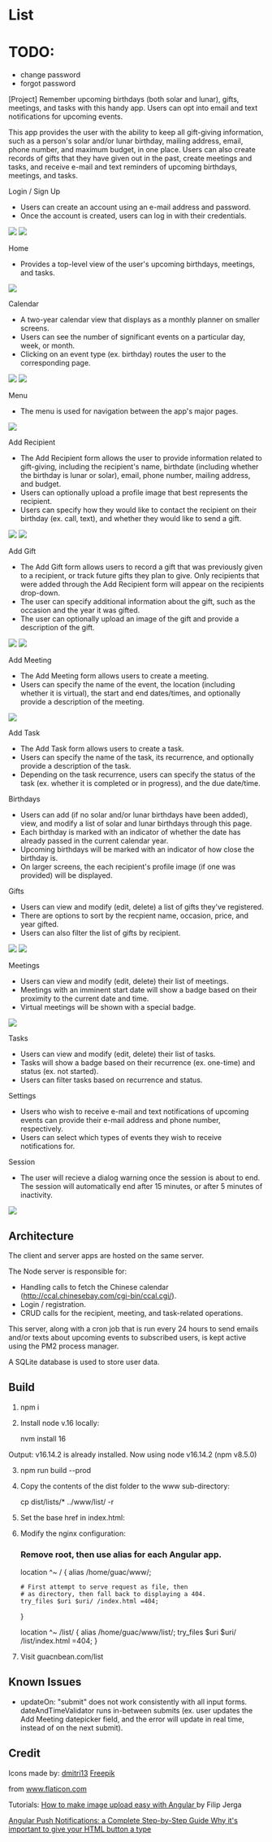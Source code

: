 # List

# TODO:

- change password
- forgot password

[Project] Remember upcoming birthdays (both solar and lunar), gifts, meetings, and tasks with this handy app. Users can opt into email and text notifications for upcoming events.

This app provides the user with the ability to keep all gift-giving information, such as a person's solar and/or lunar birthday, mailing address, email, phone number, and maximum budget, in one place. Users can also create records of gifts that they have given out in the past, create meetings and tasks, and receive e-mail and text reminders of upcoming birthdays, meetings, and tasks.

Login / Sign Up

- Users can create an account using an e-mail address and password.
- Once the account is created, users can log in with their credentials.

<img src="./screenshots/sign-up.png"/>
<img src="./screenshots/sign-up-small.png"/>

Home

- Provides a top-level view of the user's upcoming birthdays, meetings, and tasks.

<img src="./screenshots/home.png"/>

Calendar

- A two-year calendar view that displays as a monthly planner on smaller screens.
- Users can see the number of significant events on a particular day, week, or month.
- Clicking on an event type (ex. birthday) routes the user to the corresponding page.

<img src="./screenshots/calendar.png"/>
<img src="./screenshots/calendar-small.png"/>

Menu

- The menu is used for navigation between the app's major pages.

<img src="./screenshots/menu.png"/>

Add Recipient

- The Add Recipient form allows the user to provide information related to gift-giving, including the recipient's name, birthdate (including whether the birthday is lunar or solar), email, phone number, mailing address, and budget.
- Users can optionally upload a profile image that best represents the recipient.
- Users can specify how they would like to contact the recipient on their birthday (ex. call, text), and whether they would like to send a gift.

<img src="./screenshots/create-recipient.png"/>
<img src="./screenshots/country-selector.png"/>

Add Gift

- The Add Gift form allows users to record a gift that was previously given to a recipient, or track future gifts they plan to give. Only recipients that were added through the Add Recipient form will appear on the recipients drop-down.
- The user can specify additional information about the gift, such as the occasion and the year it was gifted.
- The user can optionally upload an image of the gift and provide a description of the gift.

<img src="./screenshots/add-gift.png">
<img src="./screenshots/add-gift2.png">

Add Meeting

- The Add Meeting form allows users to create a meeting.
- Users can specify the name of the event, the location (including whether it is virtual), the start and end dates/times, and optionally provide a description of the meeting.

<img src="./screenshots/create-meeting.png">

Add Task

- The Add Task form allows users to create a task.
- Users can specify the name of the task, its recurrence, and optionally provide a description of the task.
- Depending on the task recurrence, users can specify the status of the task (ex. whether it is completed or in progress), and the due date/time.

Birthdays

- Users can add (if no solar and/or lunar birthdays have been added), view, and modify a list of solar and lunar birthdays through this page.
- Each birthday is marked with an indicator of whether the date has already passed in the current calendar year.
- Upcoming birthdays will be marked with an indicator of how close the birthday is.
- On larger screens, the each recipient's profile image (if one was provided) will be displayed.

Gifts

- Users can view and modify (edit, delete) a list of gifts they've registered.
- There are options to sort by the recpient name, occasion, price, and year gifted.
- Users can also filter the list of gifts by recipient.

<img src="./screenshots/gift.png">
<img src="./screenshots/gift2.png">

Meetings

- Users can view and modify (edit, delete) their list of meetings.
- Meetings with an imminent start date will show a badge based on their proximity to the current date and time.
- Virtual meetings will be shown with a special badge.

<img src="./screenshots/meetings.png">

Tasks

- Users can view and modify (edit, delete) their list of tasks.
- Tasks will show a badge based on their recurrence (ex. one-time) and status (ex. not started).
- Users can filter tasks based on recurrence and status.

Settings

- Users who wish to receive e-mail and text notifications of upcoming events can provide their e-mail address and phone number, respectively.
- Users can select which types of events they wish to receive notifications for.

Session

- The user will recieve a dialog warning once the session is about to end. The session will automatically end after 15 minutes, or after 5 minutes of inactivity.

<img src="./screenshots/session.png">

## Architecture

The client and server apps are hosted on the same server.

The Node server is responsible for:

- Handling calls to fetch the Chinese calendar (http://ccal.chinesebay.com/cgi-bin/ccal.cgi/).
- Login / registration.
- CRUD calls for the recipient, meeting, and task-related operations.

This server, along with a cron job that is run every 24 hours to send emails and/or texts about upcoming events to subscribed users, is kept active using the PM2 process manager.

A SQLite database is used to store user data.

## Build

1. npm i
2. Install node v.16 locally:

   nvm install 16

Output:
v16.14.2 is already installed.
Now using node v16.14.2 (npm v8.5.0)

3.  npm run build --prod
4.  Copy the contents of the dist folder to the www sub-directory:

    cp dist/lists/\* ../www/list/ -r

5.  Set the base href in index.html:

<base href="/list/">

6.  Modify the nginx configuration:

    ### Remove root, then use alias for each Angular app.

    location ^~ / {
    alias /home/guac/www/;

        # First attempt to serve request as file, then
        # as directory, then fall back to displaying a 404.
        try_files $uri $uri/ /index.html =404;

    }

    location ^~ /list/ {
    alias /home/guac/www/list/;
    try_files $uri $uri/ /list/index.html =404;
    }

7.  Visit guacnbean.com/list

## Known Issues

- updateOn: "submit" does not work consistently with all input forms. dateAndTimeValidator runs in-between submits (ex. user updates the Add Meeting datepicker field, and the error will update in real time, instead of on the next submit).

## Credit

Icons made by:
<a href="https://www.flaticon.com/authors/dmitri13" title="dmitri13">dmitri13</a>
<a href="https://www.freepik.com" title="Freepik">Freepik</a>

from <a href="https://www.flaticon.com/" title="Flaticon">www.flaticon.com</a>

Tutorials:
<a href="https://www.freecodecamp.org/news/how-to-make-image-upload-easy-with-angular-1ed14cb2773b/">
How to make image upload easy with Angular
</a> by Filip Jerga

<a href="https://blog.angular-university.io/angular-push-notifications/">
	Angular Push Notifications: a Complete Step-by-Step Guide
</a>

<a href="https://dev.to/clairecodes/why-its-important-to-give-your-html-button-a-type-58k9">
	Why it's important to give your HTML button a type
</a>
